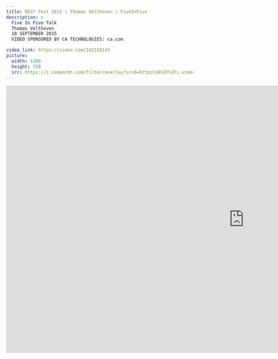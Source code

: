 ```yaml
---
title: REST Fest 2015 \ Thomas Velthoven \ FiveInFive
description: >
  Five In Five Talk
  Thomas Velthoven
  18 SEPTEMBER 2015
  VIDEO SPONSORED BY CA TECHNOLOGIES: ca.com

video_link: https://vimeo.com/142158143
picture:
  width: 1280
  height: 720
  src: https://i.vimeocdn.com/filter/overlay?src0=https%3A%2F%2Fi.vimeocdn.com%2Fvideo%2F539369387_1280x720.jpg&src1=http%3A%2F%2Ff.vimeocdn.com%2Fp%2Fimages%2Fcrawler_play.png
---
```

<iframe src="https://player.vimeo.com/video/142158143?title=0&byline=0&portrait=0&badge=0&autopause=0&player_id=0" width="1280" height="720" frameborder="0" title="REST Fest 2015 \ Thomas Velthoven \ FiveInFive" webkitallowfullscreen mozallowfullscreen allowfullscreen></iframe>